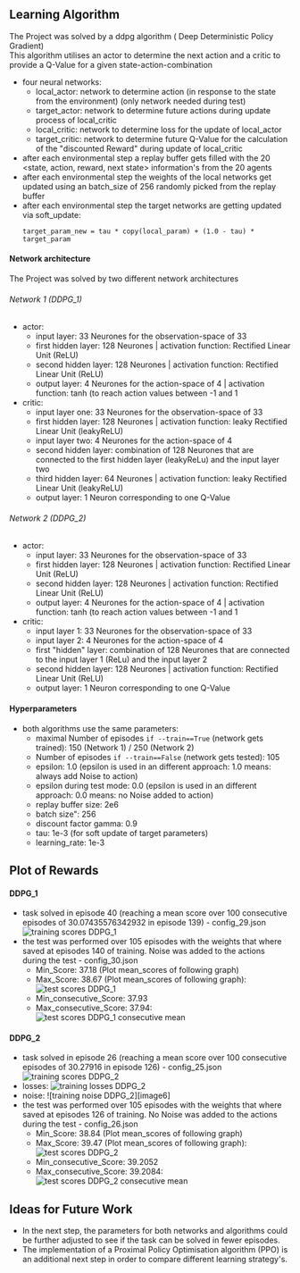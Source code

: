 [//]: # (Image References)

[image1]: https://github.com/RichardKGitHub/Navigation_Project/blob/Pnav_07/archive/graph_09.png "training scores DDPG_1"
[image2]: https://github.com/RichardKGitHub/Navigation_Project/blob/Pnav_07/archive/graph_09.png "test scores DDPG_1"
[image3]: https://github.com/RichardKGitHub/Navigation_Project/blob/Pnav_07/archive/graph_09.png "test scores DDPG_1 consecutive mean"
[image4]: https://github.com/RichardKGitHub/Navigation_Project/blob/Pnav_07/archive/graph_09.png "training scores DDPG_2"
[image5]: https://github.com/RichardKGitHub/Navigation_Project/blob/Pnav_07/archive/graph_09.png "training losses DDPG_2"
[image5]: https://github.com/RichardKGitHub/Navigation_Project/blob/Pnav_07/archive/graph_09.png "training noise DDPG_2"
[image7]: https://github.com/RichardKGitHub/Navigation_Project/blob/Pnav_07/archive/graph_09.png "test scores DDPG_2"
[image8]: https://github.com/RichardKGitHub/Navigation_Project/blob/Pnav_07/archive/graph_09.png "test scores DDPG_2 consecutive mean"

## Learning Algorithm 
The Project was solved by a ddpg algorithm ( Deep Deterministic Policy Gradient) \
This algorithm utilises an actor to determine the next action and a critic to provide a Q-Value for a given state-action-combination 

- four neural networks:
  - local_actor: network to determine action (in response to the state from the environment) (only network needed during test)
  - target_actor: network to determine future actions during update process of local_critic
  - local_critic: network to determine loss for the update of local_actor
  - target_critic: network to determine future Q-Value for the calculation of the "discounted Reward" during update of local_critic
- after each environmental step a replay buffer gets filled with the 20 <state, action, reward, next state> information's from the 20 agents
- after each environmental step the weights of the local networks get updated using an batch_size of 256 randomly picked from the replay buffer
- after each environmental step the target networks are getting updated via soft_update: 
  ```
  target_param_new = tau * copy(local_param) + (1.0 - tau) * target_param
  ```
#### Network architecture
The Project was solved by two different network architectures
###### Network 1 (DDPG_1)
- actor:
  - input layer: 33 Neurones for the observation-space of 33
  - first hidden layer: 128 Neurones   |   activation function: Rectified Linear Unit (ReLU) 
  - second hidden layer: 128 Neurones   |   activation function: Rectified Linear Unit (ReLU) 
  - output layer: 4 Neurones for the action-space of 4   |   activation function: tanh (to reach action values between -1 and 1
- critic:
  - input layer one: 33 Neurones for the observation-space of 33
  - first hidden layer: 128 Neurones   |   activation function: leaky Rectified Linear Unit (leakyReLU) 
  - input layer two: 4 Neurones for the action-space of 4
  - second hidden layer: combination of 128 Neurones that are connected to the first hidden layer (leakyReLu) and the input layer two
  - third hidden layer: 64 Neurones   |   activation function: leaky Rectified Linear Unit (leakyReLU) 
  - output layer: 1 Neuron corresponding to one Q-Value
###### Network 2 (DDPG_2)
- actor:
  - input layer: 33 Neurones for the observation-space of 33
  - first hidden layer: 128 Neurones   |   activation function: Rectified Linear Unit (ReLU) 
  - second hidden layer: 128 Neurones   |   activation function: Rectified Linear Unit (ReLU) 
  - output layer: 4 Neurones for the action-space of 4   |   activation function: tanh (to reach action values between -1 and 1
- critic:
  - input layer 1: 33 Neurones for the observation-space of 33
  - input layer 2: 4 Neurones for the action-space of 4
  - first "hidden" layer: combination of 128 Neurones that are connected to the input layer 1 (ReLu) and the input layer 2
  - second hidden layer: 128 Neurones   |   activation function: Rectified Linear Unit (ReLU) 
  - output layer: 1 Neuron corresponding to one Q-Value
#### Hyperparameters
- both algorithms use the same parameters:
  - maximal Number of episodes `if --train==True` (network gets trained): 150 (Network 1) / 250 (Network 2)
  - Number of episodes `if --train==False` (network gets tested): 105 
  - epsilon: 1.0                    (epsilon is used in an different approach: 1.0 means: always add Noise to action)
  - epsilon during test mode: 0.0   (epsilon is used in an different approach: 0.0 means: no Noise added to action)
  - replay buffer size: 2e6
  - batch size": 256
  - discount factor gamma: 0.9
  - tau: 1e-3 (for soft update of target parameters)
  - learning_rate: 1e-3
## Plot of Rewards
#### DDPG_1
- task solved in episode 40 (reaching a mean score over 100 consecutive episodes of 30.07435576342932 in episode 139) - config_29.json
![training scores DDPG_1][image1]
- the test was performed over 105 episodes with the weights that where saved at episodes 140 of training. Noise was added to the actions during the test - config_30.json
  - Min_Score: 37.18 (Plot mean_scores of following graph)
  - Max_Score: 38.67 (Plot mean_scores of following graph):
![test scores DDPG_1][image2]
  - Min_consecutive_Score: 37.93
  - Max_consecutive_Score: 37.94:
![test scores DDPG_1 consecutive mean][image3]
#### DDPG_2
- task solved in episode 26 (reaching a mean score over 100 consecutive episodes of 30.27916 in episode 126) - config_25.json
![training scores DDPG_2][image4]
- losses:
![training losses DDPG_2][image4]
- noise:
![training noise DDPG_2][image6]
- the test was performed over 105 episodes with the weights that where saved at episodes 126 of training. No Noise was added to the actions during the test - config_26.json
  - Min_Score: 38.84 (Plot mean_scores of following graph)
  - Max_Score: 39.47 (Plot mean_scores of following graph):
![test scores DDPG_2][image7]
  - Min_consecutive_Score: 39.2052
  - Max_consecutive_Score: 39.2084:
![test scores DDPG_2 consecutive mean][image8]
## Ideas for Future Work
- In the next step, the parameters for both networks and algorithms could be further adjusted to see if the task can be solved in fewer episodes.
- The implementation of a Proximal Policy Optimisation algorithm (PPO) is an additional next step in order to compare different learning strategy's.